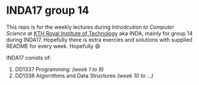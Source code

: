 # INDA17 group 14
This repo is for the weekly lectures during *Introdcution to Computer Science* at [KTH Royal Institute of Technology](https://www.kth.se/) aka INDA, mainly for group 14 during INDA17. 
Hopefully there is extra exercies and solutions with supplied README for every week. Hopefully :smile:

INDA17 conists of:
1. DD1337 Programming: *(week 1 to 9)*
2. DD1338 Algorrithms and Data Structures *(week 10 to ...)*
